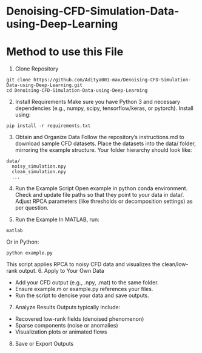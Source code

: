 # Denoising-CFD-Simulation-Data-using-Deep-Learning

# Method to use this File

1. Clone Repository
```
git clone https://github.com/Aditya001-max/Denoising-CFD-Simulation-Data-using-Deep-Learning.git  
cd Denoising-CFD-Simulation-Data-using-Deep-Learning

```
2. Install Requirements
Make sure you have Python 3 and necessary dependencies (e.g., numpy, scipy, tensorflow/keras, or pytorch).
Install using:
```
pip install -r requirements.txt
```
3. Obtain and Organize Data
Follow the repository’s instructions.md to download sample CFD datasets.
Place the datasets into the data/ folder, mirroring the example structure.
Your folder hierarchy should look like:
```
data/
  noisy_simulation.npy
  clean_simulation.npy
  ...
```
4. Run the Example Script
Open example in python conda environment.
Check and update file paths so that they point to your data in data/.
Adjust RPCA parameters (like thresholds or decomposition settings) as per question.

5. Run the Example
In MATLAB, run:
```
matlab
```
Or in Python:
```
python example.py
```
This script applies RPCA to noisy CFD data and visualizes the clean/low-rank output.
6. Apply to Your Own Data
- Add your CFD output (e.g., .npy, .mat) to the same folder.
- Ensure example.m or example.py references your files.
- Run the script to denoise your data and save outputs.

7. Analyze Results
Outputs typically include:
- Recovered low-rank fields (denoised phenomenon)
- Sparse components (noise or anomalies)
- Visualization plots or animated flows
8. Save or Export Outputs

